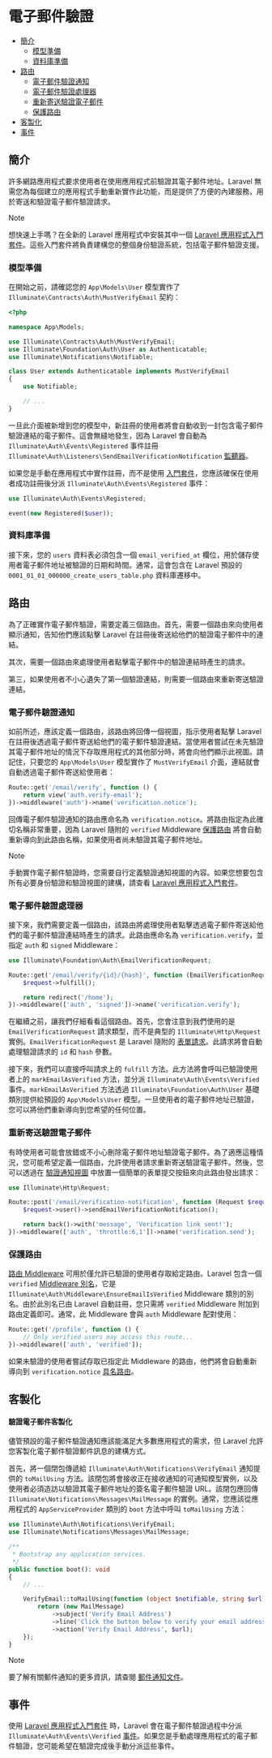 # 電子郵件驗證

- [簡介](#introduction)
    - [模型準備](#model-preparation)
    - [資料庫準備](#database-preparation)
- [路由](#verification-routing)
    - [電子郵件驗證通知](#the-email-verification-notice)
    - [電子郵件驗證處理器](#the-email-verification-handler)
    - [重新寄送驗證電子郵件](#resending-the-verification-email)
    - [保護路由](#protecting-routes)
- [客製化](#customization)
- [事件](#events)

<a name="introduction"></a>
## 簡介

許多網路應用程式要求使用者在使用應用程式前驗證其電子郵件地址。Laravel 無需您為每個建立的應用程式手動重新實作此功能，而是提供了方便的內建服務，用於寄送和驗證電子郵件驗證請求。

> [!NOTE]
> 想快速上手嗎？在全新的 Laravel 應用程式中安裝其中一個 [Laravel 應用程式入門套件](/docs/{{version}}/starter-kits)。這些入門套件將負責建構您的整個身份驗證系統，包括電子郵件驗證支援。

<a name="model-preparation"></a>
### 模型準備

在開始之前，請確認您的 `App\Models\User` 模型實作了 `Illuminate\Contracts\Auth\MustVerifyEmail` 契約：

```php
<?php

namespace App\Models;

use Illuminate\Contracts\Auth\MustVerifyEmail;
use Illuminate\Foundation\Auth\User as Authenticatable;
use Illuminate\Notifications\Notifiable;

class User extends Authenticatable implements MustVerifyEmail
{
    use Notifiable;

    // ...
}
```

一旦此介面被新增到您的模型中，新註冊的使用者將會自動收到一封包含電子郵件驗證連結的電子郵件。這會無縫地發生，因為 Laravel 會自動為 `Illuminate\Auth\Events\Registered` 事件註冊 `Illuminate\Auth\Listeners\SendEmailVerificationNotification` [監聽器](/docs/{{version}}/events)。

如果您是手動在應用程式中實作註冊，而不是使用 [入門套件](/docs/{{version}}/starter-kits)，您應該確保在使用者成功註冊後分派 `Illuminate\Auth\Events\Registered` 事件：

```php
use Illuminate\Auth\Events\Registered;

event(new Registered($user));
```

<a name="database-preparation"></a>
### 資料庫準備

接下來，您的 `users` 資料表必須包含一個 `email_verified_at` 欄位，用於儲存使用者電子郵件地址被驗證的日期和時間。通常，這會包含在 Laravel 預設的 `0001_01_01_000000_create_users_table.php` 資料庫遷移中。

<a name="verification-routing"></a>
## 路由

為了正確實作電子郵件驗證，需要定義三個路由。首先，需要一個路由來向使用者顯示通知，告知他們應該點擊 Laravel 在註冊後寄送給他們的驗證電子郵件中的連結。

其次，需要一個路由來處理使用者點擊電子郵件中的驗證連結時產生的請求。

第三，如果使用者不小心遺失了第一個驗證連結，則需要一個路由來重新寄送驗證連結。

<a name="the-email-verification-notice"></a>
### 電子郵件驗證通知

如前所述，應該定義一個路由，該路由將回傳一個視圖，指示使用者點擊 Laravel 在註冊後透過電子郵件寄送給他們的電子郵件驗證連結。當使用者嘗試在未先驗證其電子郵件地址的情況下存取應用程式的其他部分時，將會向他們顯示此視圖。請記住，只要您的 `App\Models\User` 模型實作了 `MustVerifyEmail` 介面，連結就會自動透過電子郵件寄送給使用者：

```php
Route::get('/email/verify', function () {
    return view('auth.verify-email');
})->middleware('auth')->name('verification.notice');
```

回傳電子郵件驗證通知的路由應命名為 `verification.notice`。將路由指定為此確切名稱非常重要，因為 Laravel 隨附的 `verified` Middleware [保護路由](#protecting-routes) 將會自動重新導向到此路由名稱，如果使用者尚未驗證其電子郵件地址。

> [!NOTE]
> 手動實作電子郵件驗證時，您需要自行定義驗證通知視圖的內容。如果您想要包含所有必要身份驗證和驗證視圖的建構，請查看 [Laravel 應用程式入門套件](/docs/{{version}}/starter-kits)。

<a name="the-email-verification-handler"></a>
### 電子郵件驗證處理器

接下來，我們需要定義一個路由，該路由將處理使用者點擊透過電子郵件寄送給他們的電子郵件驗證連結時產生的請求。此路由應命名為 `verification.verify`，並指定 `auth` 和 `signed` Middleware：

```php
use Illuminate\Foundation\Auth\EmailVerificationRequest;

Route::get('/email/verify/{id}/{hash}', function (EmailVerificationRequest $request) {
    $request->fulfill();

    return redirect('/home');
})->middleware(['auth', 'signed'])->name('verification.verify');
```

在繼續之前，讓我們仔細看看這個路由。首先，您會注意到我們使用的是 `EmailVerificationRequest` 請求類型，而不是典型的 `Illuminate\Http\Request` 實例。`EmailVerificationRequest` 是 Laravel 隨附的 [表單請求](/docs/{{version}}/validation#form-request-validation)。此請求將會自動處理驗證請求的 `id` 和 `hash` 參數。

接下來，我們可以直接呼叫請求上的 `fulfill` 方法。此方法將會呼叫已驗證使用者上的 `markEmailAsVerified` 方法，並分派 `Illuminate\Auth\Events\Verified` 事件。`markEmailAsVerified` 方法透過 `Illuminate\Foundation\Auth\User` 基礎類別提供給預設的 `App\Models\User` 模型。一旦使用者的電子郵件地址已驗證，您可以將他們重新導向到您希望的任何位置。

<a name="resending-the-verification-email"></a>
### 重新寄送驗證電子郵件

有時使用者可能會放錯或不小心刪除電子郵件地址驗證電子郵件。為了適應這種情況，您可能希望定義一個路由，允許使用者請求重新寄送驗證電子郵件。然後，您可以透過在 [驗證通知視圖](#the-email-verification-notice) 中放置一個簡單的表單提交按鈕來向此路由發出請求：

```php
use Illuminate\Http\Request;

Route::post('/email/verification-notification', function (Request $request) {
    $request->user()->sendEmailVerificationNotification();

    return back()->with('message', 'Verification link sent!');
})->middleware(['auth', 'throttle:6,1'])->name('verification.send');
```

<a name="protecting-routes"></a>
### 保護路由

[路由 Middleware](/docs/{{version}}/middleware) 可用於僅允許已驗證的使用者存取給定路由。Laravel 包含一個 `verified` [Middleware 別名](/docs/{{version}}/middleware#middleware-aliases)，它是 `Illuminate\Auth\Middleware\EnsureEmailIsVerified` Middleware 類別的別名。由於此別名已由 Laravel 自動註冊，您只需將 `verified` Middleware 附加到路由定義即可。通常，此 Middleware 會與 `auth` Middleware 配對使用：

```php
Route::get('/profile', function () {
    // Only verified users may access this route...
})->middleware(['auth', 'verified']);
```

如果未驗證的使用者嘗試存取已指定此 Middleware 的路由，他們將會自動重新導向到 `verification.notice` [具名路由](/docs/{{version}}/routing#named-routes)。

<a name="customization"></a>
## 客製化

<a name="verification-email-customization"></a>
#### 驗證電子郵件客製化

儘管預設的電子郵件驗證通知應該能滿足大多數應用程式的需求，但 Laravel 允許您客製化電子郵件驗證郵件訊息的建構方式。

首先，將一個閉包傳遞給 `Illuminate\Auth\Notifications\VerifyEmail` 通知提供的 `toMailUsing` 方法。該閉包將會接收正在接收通知的可通知模型實例，以及使用者必須造訪以驗證其電子郵件地址的簽名電子郵件驗證 URL。該閉包應回傳 `Illuminate\Notifications\Messages\MailMessage` 的實例。通常，您應該從應用程式的 `AppServiceProvider` 類別的 `boot` 方法中呼叫 `toMailUsing` 方法：

```php
use Illuminate\Auth\Notifications\VerifyEmail;
use Illuminate\Notifications\Messages\MailMessage;

/**
 * Bootstrap any application services.
 */
public function boot(): void
{
    // ...

    VerifyEmail::toMailUsing(function (object $notifiable, string $url) {
        return (new MailMessage)
            ->subject('Verify Email Address')
            ->line('Click the button below to verify your email address.')
            ->action('Verify Email Address', $url);
    });
}
```

> [!NOTE]
> 要了解有關郵件通知的更多資訊，請查閱 [郵件通知文件](/docs/{{version}}/notifications#mail-notifications)。

<a name="events"></a>
## 事件

使用 [Laravel 應用程式入門套件](/docs/{{version}}/starter-kits) 時，Laravel 會在電子郵件驗證過程中分派 `Illuminate\Auth\Events\Verified` [事件](/docs/{{version}}/events)。如果您是手動處理應用程式的電子郵件驗證，您可能希望在驗證完成後手動分派這些事件。

